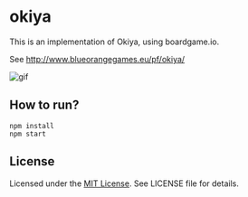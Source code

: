 # okiya

This is an implementation of Okiya, using boardgame.io.

See <http://www.blueorangegames.eu/pf/okiya/>

![gif](https://i.imgur.com/1ZyCqW2.gif)

## How to run?

```
npm install
npm start
```

## License

Licensed under the [MIT License](https://nemo.mit-license.org/). See LICENSE file for details.